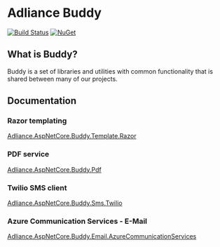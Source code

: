 # Adliance Buddy

[![Build Status](https://dev.azure.com/adliance/Open%20Source%20Projects/_apis/build/status/Buddy?branchName=master)](https://dev.azure.com/adliance/Open%20Source%20Projects/_build/latest?definitionId=94&branchName=master)
[![NuGet](https://img.shields.io/nuget/v/Adliance.AspNetCore.Buddy.svg)](https://www.nuget.org/packages/Adliance.AspNetCore.Buddy/)

## What is Buddy?
Buddy is a set of libraries and utilities with common functionality that is shared between many of our projects.

## Documentation

### Razor templating

[Adliance.AspNetCore.Buddy.Template.Razor](src/Adliance.AspNetCore.Buddy.Template.Razor/readme.md)

### PDF service

[Adliance.AspNetCore.Buddy.Pdf](src/Adliance.AspNetCore.Buddy.Pdf/readme.md)

### Twilio SMS client

[Adliance.AspNetCore.Buddy.Sms.Twilio](src/Adliance.AspNetCore.Buddy.Sms.Twilio/readme.md)

### Azure Communication Services - E-Mail

[Adliance.AspNetCore.Buddy.Email.AzureCommunicationServices](src/Adliance.AspNetCore.Buddy.Email.AzureCommunicationServices/readme.md)